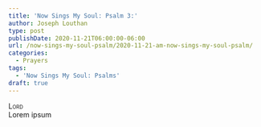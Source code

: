 ```yaml
---
title: 'Now Sings My Soul: Psalm 3:'
author: Joseph Louthan
type: post
publishDate: 2020-11-21T06:00:00-06:00
url: /now-sings-my-soul-psalm/2020-11-21-am-now-sings-my-soul-psalm/
categories:
  - Prayers
tags:
  - 'Now Sings My Soul: Psalms'
draft: true
---
```


</pre>
<div style="font-variant: small-caps;">Lord</div>
Lorem ipsum
</pre>
